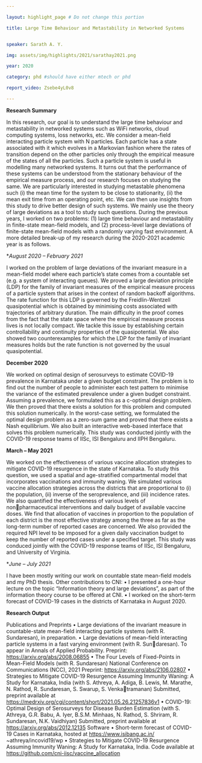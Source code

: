 ```yaml
---

layout: highlight_page # Do not change this portion

title: Large Time Behaviour and Metastability in Networked Systems


speaker: Sarath A. Y.

img: assets/img/highlights/2021/sarathay2021.png

year: 2020

category: phd #should have either mtech or phd

report_video: Zsebe4yL0v8

---
```


**Research Summary**

In this research, our goal is to understand the large time behaviour and metastability in networked systems
such as WiFi networks, cloud computing systems, loss networks, etc. We consider a mean-field interacting
particle system with N particles. Each particle has a state associated with it which evolves in a Markovian
fashion where the rates of transition depend on the other particles only through the empirical measure of
the states of all the particles. Such a particle system is useful in modelling many networked systems. It
turns out that the performance of these systems can be understood from the stationary behaviour of the
empirical measure process, and our research focuses on studying the same. We are particularly interested
in studying metastable phenomena such (i) the mean time for the system to be close to stationarity, (ii) the
mean exit time from an operating point, etc. We can then use insights from this study to drive better design
of such systems. We mainly use the theory of large deviations as a tool to study such questions. During
the previous years, I worked on two problems: (1) large time behaviour and metastability in finite-state
mean-field models, and (2) process-level large deviations of finite-state mean-field models with a randomly
varying fast environment. A more detailed break-up of my research during the 2020-2021 academic year is
as follows.

**August 2020 – February 2021*

I worked on the problem of large deviations of the invariant measure
in a mean-field model where each particle’s state comes from a countable set (e.g. a system of interacting
queues). We proved a large deviation principle (LDP) for the family of invariant measures of the empirical
measure process of a particle system that arises in the context of random backoff algorithms. The rate
function for this LDP is governed by the Freidlin-Wentzell quasipotential which is obtained by minimising
costs associated with trajectories of arbitrary duration. The main difficulty in the proof comes from the
fact that the state space where the empirical measure process lives is not locally compact. We tackle this
issue by establishing certain controllability and continuity properties of the quasipotential. We also showed
two counterexamples for which the LDP for the family of invariant measures holds but the rate function
is not governed by the usual quasipotential.

**December 2020**

We worked on optimal design of serosurveys to estimate COVID-19 prevalence in
Karnataka under a given budget constraint. The problem is to find out the number of people to administer
each test pattern to minimise the variance of the estimated prevalence under a given budget constraint.
Assuming a prevalence, we formulated this as a c-optimal design problem. We then proved that there exists
a solution for this problem and computed this solution numerically. In the worst-case setting, we formulated
the optimal design problem as a zero-sum game and proved that there exists a Nash equilibrium. We also
built an interactive web-based interface that solves this problem numerically. This study was conducted
jointly with the COVID-19 response teams of IISc, ISI Bengaluru and IIPH Bengaluru.

**March – May 2021**

We worked on the effectiveness of various vaccine allocation strategies to mitigate
COVID-19 resurgence in the state of Karnataka. To study this question, we used a spatial and age-stratified
compartmental model that incorporates vaccinations and immunity waning. We simulated various vaccine
allocation strategies across the districts that are proportional to (i) the population, (ii) inverse of the
seroprevalence, and (iii) incidence rates. We also quantified the effectiveness of various levels of nonpharmaceutical interventions and daily budget of available vaccine doses. We find that allocation of
vaccines in proportion to the population of each district is the most effective strategy among the three as
far as the long-term number of reported cases are concerned. We also provided the required NPI level to
be imposed for a given daily vaccination budget to keep the number of reported cases under a specified
target. This study was conduced jointly with the COVID-19 response teams of IISc, ISI Bengaluru, and
University of Virginia.

**June – July 2021*

I have been mostly writing our work on countable state mean-field models and my
PhD thesis.
Other contributions to CNI:
• I presented a one-hour lecture on the topic “Information theory and large deviations”, as part of the
information theory course to be offered at CNI.
• I worked on the short-term forecast of COVID-19 cases in the districts of Karnataka in August 2020.

**Research Output**

Publications and Preprints
• Large deviations of the invariant measure in countable-state mean-field interacting particle systems
(with R. Sundaresan), in preparation.
• Large deviations of mean-field interacting particle systems in a fast varying environment (with R. Sundaresan). To appear in Annals of Applied Probability.
Preprint: https://arxiv.org/abs/2008.06855
• The Four Levels of Fixed-Points in Mean-Field Models (with R. Sundaresan)
National Conference on Communications (NCC), 2021
Preprint: https://arxiv.org/abs/2106.02807
• Strategies to Mitigate COVID-19 Resurgence Assuming Immunity Waning: A Study for Karnataka,
India
(with S. Athreya, A. Adiga, B. Lewis, M. Marathe, N. Rathod, R. Sundaresan, S. Swarup, S. Venkatramanan)
Submitted, preprint available at https://medrxiv.org/cgi/content/short/2021.05.26.21257836v1
• COVID-19: Optimal Design of Serosurveys for Disease Burden Estimation
(with S. Athreya, G.R. Babu, A. Iyer, B.S.M. Minhaas, N. Rathod, S. Shriram, R. Sundaresan, N.K.
Vaidhiyan)
Submitted, preprint available at https://arxiv.org/abs/2012.12135
Software
• Short-term forecast of COVID-19 Cases in Karnataka, hosted at https://www.isibang.ac.in/
~athreya/incovid19/wp
• Strategies to Mitigate COVID-19 Resurgence Assuming Immunity Waning: A Study for Karnataka,
India. Code available at https://github.com/cni-iisc/vaccine_allocation